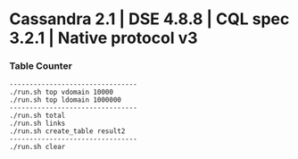 Cassandra 2.1 | DSE 4.8.8 | CQL spec 3.2.1 | Native protocol v3
===============================================================

### Table Counter

```
--------------------------------
./run.sh top vdomain 10000
./run.sh top ldomain 1000000
--------------------------------
./run.sh total
./run.sh links
./run.sh create_table result2
--------------------------------
./run.sh clear
```
